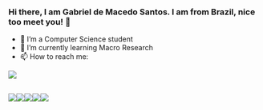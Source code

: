 ### Hi there, I am Gabriel de Macedo Santos. I am from Brazil, nice too meet you! 👋


- 🔭 I’m a Computer Science student
- 🌱 I’m currently learning Macro Research
- 📫 How to reach me:

[<img src="https://img.shields.io/badge/linkedin-%230077B5.svg?&style=for-the-badge&logo=linkedin&logoColor=dark" />](https://www.linkedin.com/in/gabriel-demacedosantos/)

##
<img src="https://img.shields.io/badge/Python-FFD43B?style=for-the-badge&logo=python&logoColor=darkgreen" /><img src="https://img.shields.io/badge/Numpy-777BB4?style=for-the-badge&logo=numpy&logoColor=white" /><img src= "https://img.shields.io/badge/Pandas-2C2D72?style=for-the-badge&logo=pandas&logoColor=white" /><img src="https://img.shields.io/badge/SQL-07405E?style=for-the-badge&logo=sql&logoColor=white"><img src="https://img.shields.io/badge/scikit_learn-F7931E?style=for-the-badge&logo=scikit-learn&logoColor=white">

